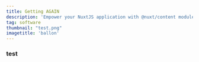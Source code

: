 ```yaml
---
title: Getting AGAIN
description: 'Empower your NuxtJS application with @nuxt/content module: write in a content/ directory and fetch your Markdown, JSON, YAM'
tag: software
thumbnail: "test.png"
imagetitle: 'ballon'
---
```



### test